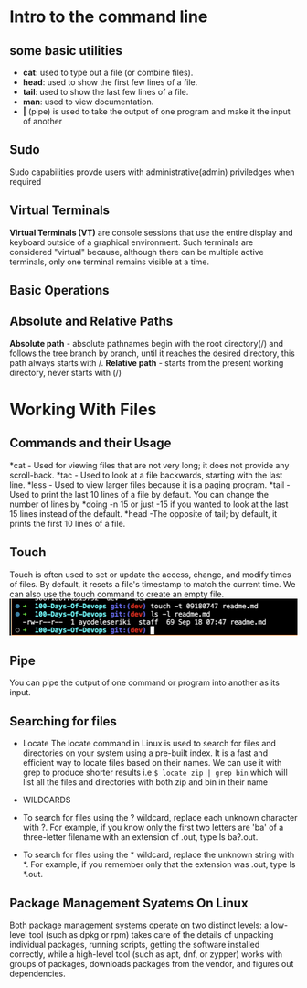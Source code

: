 # Intro to the command line
## some basic utilities
- **cat**: used to type out a file (or combine files).
- **head**: used to show the first few lines of a file.
- **tail**: used to show the last few lines of a file.
- **man**: used to view documentation.
- **|** (pipe) is used to take the output of one program and make it the input of another

## Sudo
Sudo capabilities provde users with administrative(admin) priviledges when required

## Virtual Terminals
**Virtual Terminals (VT)** are console sessions that use the entire display and keyboard outside of a 
graphical environment. Such terminals are considered "virtual" because, although there can be multiple
 active terminals, only one terminal remains visible at a time. 

## Basic Operations
<!-- `which diff` - To find out exactly where the diff program(/usr/bin) resides on the file system
`
$ which diff
/usr/bin/diff
`
`pwd` - Displays the present working directory
`cd ~` or `cd` - Change to your home directory; shortcut name is ~ (tilde)
`cd ..` - Change to parent directory (..)
`cd -`- Change to previous working directory; - (minus) -->

## Absolute and Relative Paths
**Absolute path** - absolute pathnames begin with the root directory(/) and follows the tree branch by branch,
  until it reaches the desired directory, this path always starts with /.
**Relative path** - starts from the present working directory, never starts with (/)

# Working With Files
## Commands and their Usage
*cat -	Used for viewing files that are not very long; it does not provide any scroll-back.
*tac -	Used to look at a file backwards, starting with the last line.
*less -	Used to view larger files because it is a paging program.
*tail -	Used to print the last 10 lines of a file by default. You can change the number of 
        lines by *doing -n 15 or just -15 if you wanted to look at the last 15 lines instead of the default.
*head -The opposite of tail; by default, it prints the first 10 lines of a file.

## Touch
Touch is often used to set or update the access, change, and modify times of files. By default, it resets a 
file's timestamp to match the current time. We can also use the touch command to create an empty file.
![touch](touch-command.png)

## Pipe
You can pipe the output of one command or program into another as its input.

## Searching for files
- Locate
The locate command in Linux is used to search for files and directories on your system using a pre-built 
index. It is a fast and efficient way to locate files based on their names. 
We can use it with grep to produce shorter results i.e
`$ locate zip | grep bin`
which will list all the files and directories with both zip and bin in their name

- WILDCARDS
* To search for files using the ? wildcard, replace each unknown character with ?. For example,
if you know only the first two letters are 'ba' of a three-letter filename with an extension of .out, type ls ba?.out.

* To search for files using the * wildcard, replace the unknown string with *. For example, if
you remember only that the extension was .out, type ls *.out.

## Package Management Syatems On Linux
Both package management systems operate on two distinct levels: a low-level tool (such as dpkg or rpm) takes care of 
the details of unpacking individual packages, running scripts, getting the software installed correctly, while a 
high-level tool (such as apt, dnf, or zypper) works with groups of packages, downloads packages from the vendor, 
and figures out dependencies.